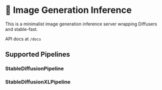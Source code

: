 # 🥗 Image Generation Inference

This is a minimalist image generation inference server wrapping Diffusers and stable-fast.

API docs at `/docs`

## Supported Pipelines

### StableDiffusionPipeline

### StableDiffusionXLPipeline